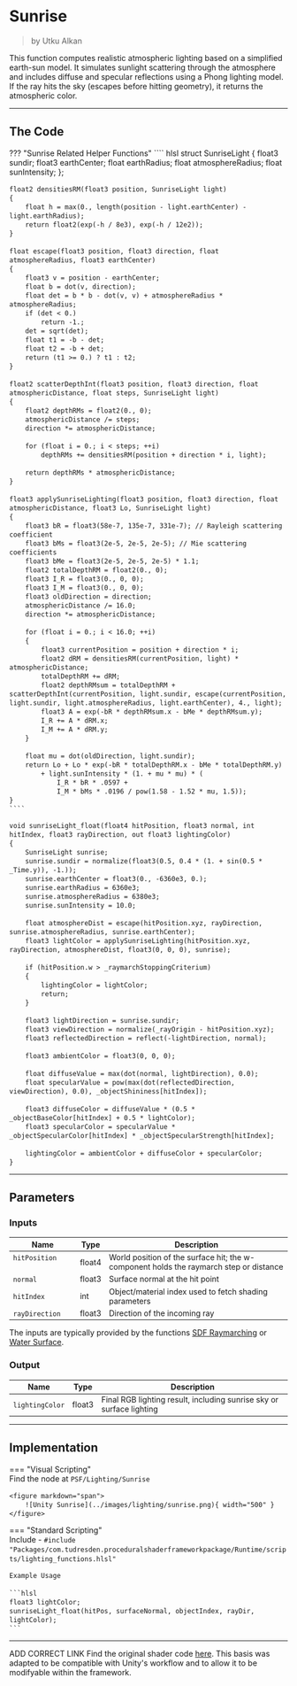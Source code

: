 <div class="container">
    <h1 class="main-heading">Sunrise</h1>
    <blockquote class="author">by Utku Alkan</blockquote>
</div>

This function computes realistic atmospheric lighting based on a simplified earth-sun model. It simulates sunlight scattering through the atmosphere and includes diffuse and specular reflections using a Phong lighting model. If the ray hits the sky (escapes before hitting geometry), it returns the atmospheric color.

---

## The Code

??? "Sunrise Related Helper Functions"
    ```` hlsl
    struct SunriseLight
    {
        float3 sundir;
        float3 earthCenter;
        float earthRadius;
        float atmosphereRadius;
        float sunIntensity;
    };

    float2 densitiesRM(float3 position, SunriseLight light)
    {
        float h = max(0., length(position - light.earthCenter) - light.earthRadius);
        return float2(exp(-h / 8e3), exp(-h / 12e2));
    }

    float escape(float3 position, float3 direction, float atmosphereRadius, float3 earthCenter)
    {
        float3 v = position - earthCenter;
        float b = dot(v, direction);
        float det = b * b - dot(v, v) + atmosphereRadius * atmosphereRadius;
        if (det < 0.)
            return -1.;
        det = sqrt(det);
        float t1 = -b - det;
        float t2 = -b + det;
        return (t1 >= 0.) ? t1 : t2;
    }

    float2 scatterDepthInt(float3 position, float3 direction, float atmosphericDistance, float steps, SunriseLight light)
    {
        float2 depthRMs = float2(0., 0);
        atmosphericDistance /= steps;
        direction *= atmosphericDistance;

        for (float i = 0.; i < steps; ++i)
            depthRMs += densitiesRM(position + direction * i, light);

        return depthRMs * atmosphericDistance;
    }

    float3 applySunriseLighting(float3 position, float3 direction, float atmosphericDistance, float3 Lo, SunriseLight light)
    {
        float3 bR = float3(58e-7, 135e-7, 331e-7); // Rayleigh scattering coefficient
        float3 bMs = float3(2e-5, 2e-5, 2e-5); // Mie scattering coefficients
        float3 bMe = float3(2e-5, 2e-5, 2e-5) * 1.1;
        float2 totalDepthRM = float2(0., 0);
        float3 I_R = float3(0., 0, 0);
        float3 I_M = float3(0., 0, 0);
        float3 oldDirection = direction;
        atmosphericDistance /= 16.0;
        direction *= atmosphericDistance;

        for (float i = 0.; i < 16.0; ++i)
        {
            float3 currentPosition = position + direction * i;
            float2 dRM = densitiesRM(currentPosition, light) * atmosphericDistance;
            totalDepthRM += dRM;
            float2 depthRMsum = totalDepthRM + scatterDepthInt(currentPosition, light.sundir, escape(currentPosition, light.sundir, light.atmosphereRadius, light.earthCenter), 4., light);
            float3 A = exp(-bR * depthRMsum.x - bMe * depthRMsum.y);
            I_R += A * dRM.x;
            I_M += A * dRM.y;
        }

        float mu = dot(oldDirection, light.sundir);
        return Lo + Lo * exp(-bR * totalDepthRM.x - bMe * totalDepthRM.y)
            + light.sunIntensity * (1. + mu * mu) * (
                I_R * bR * .0597 +
                I_M * bMs * .0196 / pow(1.58 - 1.52 * mu, 1.5));
    }
    ````

```hlsl
void sunriseLight_float(float4 hitPosition, float3 normal, int hitIndex, float3 rayDirection, out float3 lightingColor)
{ 
    SunriseLight sunrise;
    sunrise.sundir = normalize(float3(0.5, 0.4 * (1. + sin(0.5 * _Time.y)), -1.));
    sunrise.earthCenter = float3(0., -6360e3, 0.);
    sunrise.earthRadius = 6360e3;
    sunrise.atmosphereRadius = 6380e3;
    sunrise.sunIntensity = 10.0;
    
    float atmosphereDist = escape(hitPosition.xyz, rayDirection, sunrise.atmosphereRadius, sunrise.earthCenter);
    float3 lightColor = applySunriseLighting(hitPosition.xyz, rayDirection, atmosphereDist, float3(0, 0, 0), sunrise);
        
    if (hitPosition.w > _raymarchStoppingCriterium)
    {
        lightingColor = lightColor;
        return;
    }
        
    float3 lightDirection = sunrise.sundir;
    float3 viewDirection = normalize(_rayOrigin - hitPosition.xyz);
    float3 reflectedDirection = reflect(-lightDirection, normal);
    
    float3 ambientColor = float3(0, 0, 0);

    float diffuseValue = max(dot(normal, lightDirection), 0.0);
    float specularValue = pow(max(dot(reflectedDirection, viewDirection), 0.0), _objectShininess[hitIndex]);
    
    float3 diffuseColor = diffuseValue * (0.5 * _objectBaseColor[hitIndex] + 0.5 * lightColor);
    float3 specularColor = specularValue * _objectSpecularColor[hitIndex] * _objectSpecularStrength[hitIndex];
        
    lightingColor = ambientColor + diffuseColor + specularColor;
}
```

---

## Parameters

### Inputs

| Name           | Type     | Description |
|----------------|----------|-------------|
| `hitPosition`  <img width=50/> | float4   | World position of the surface hit; the w-component holds the raymarch step or distance |
| `normal`       | float3   | Surface normal at the hit point |
| `hitIndex`     | int    | Object/material index used to fetch shading parameters |
| `rayDirection` | float3   | Direction of the incoming ray |

The inputs are typically provided by the functions [SDF Raymarching](../sdfs/raymarching.md) or [Water Surface](../water/waterSurface.md).

### Output
| Name            | Type     | Description |
|-----------------|----------|-------------|
| `lightingColor`   | float3   | Final RGB lighting result, including sunrise sky or surface lighting |

---

## Implementation

=== "Visual Scripting"  
    Find the node at ```PSF/Lighting/Sunrise```

    <figure markdown="span">
        ![Unity Sunrise](../images/lighting/sunrise.png){ width="500" }
    </figure>

=== "Standard Scripting"  
    Include - ```#include "Packages/com.tudresden.proceduralshaderframeworkpackage/Runtime/scripts/lighting_functions.hlsl"```

    Example Usage

    ```hlsl
    float3 lightColor;
    sunriseLight_float(hitPos, surfaceNormal, objectIndex, rayDir, lightColor);
    ```
---

ADD CORRECT LINK
Find the original shader code [here](../../../shaders/lighting/lighting_functions.md). This basis was adapted to be compatible with Unity's workflow and to allow it to be modifyable within the framework.